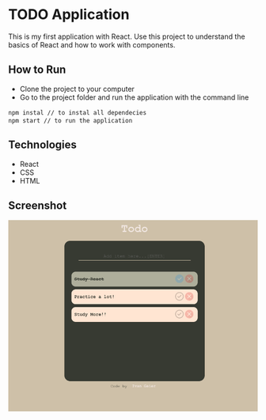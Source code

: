 # TODO Application

This is my first application with React. Use this project to understand the basics of React and how to work with components.

## How to Run

- Clone the project to your computer
- Go to the project folder and run the application with the command line

```
npm instal // to instal all dependecies
npm start // to run the application
```

## Technologies

- React
- CSS
- HTML

## Screenshot

![](./public/assets/screenshot.png)
